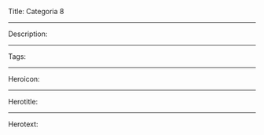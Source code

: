 Title: Categoria 8

----

Description:

----

Tags:

----

Heroicon:

----

Herotitle:

----

Herotext:
